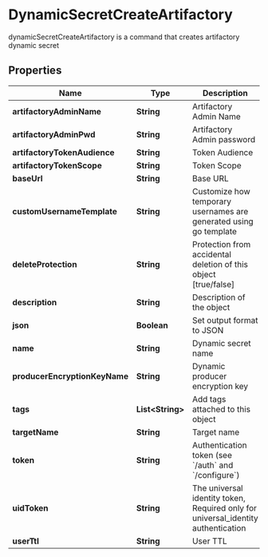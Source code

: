 

# DynamicSecretCreateArtifactory

dynamicSecretCreateArtifactory is a command that creates artifactory dynamic secret

## Properties

| Name | Type | Description | Notes |
|------------ | ------------- | ------------- | -------------|
|**artifactoryAdminName** | **String** | Artifactory Admin Name |  [optional] |
|**artifactoryAdminPwd** | **String** | Artifactory Admin password |  [optional] |
|**artifactoryTokenAudience** | **String** | Token Audience |  |
|**artifactoryTokenScope** | **String** | Token Scope |  |
|**baseUrl** | **String** | Base URL |  [optional] |
|**customUsernameTemplate** | **String** | Customize how temporary usernames are generated using go template |  [optional] |
|**deleteProtection** | **String** | Protection from accidental deletion of this object [true/false] |  [optional] |
|**description** | **String** | Description of the object |  [optional] |
|**json** | **Boolean** | Set output format to JSON |  [optional] |
|**name** | **String** | Dynamic secret name |  |
|**producerEncryptionKeyName** | **String** | Dynamic producer encryption key |  [optional] |
|**tags** | **List&lt;String&gt;** | Add tags attached to this object |  [optional] |
|**targetName** | **String** | Target name |  [optional] |
|**token** | **String** | Authentication token (see &#x60;/auth&#x60; and &#x60;/configure&#x60;) |  [optional] |
|**uidToken** | **String** | The universal identity token, Required only for universal_identity authentication |  [optional] |
|**userTtl** | **String** | User TTL |  [optional] |



